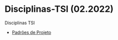 # **Disciplinas-TSI (02.2022)**

Disciplinas TSI

* [Padrões de Projeto](https://github.com/43D/Disciplinas-TSI/tree/main/Padr%C3%B5es%20de%20Projeto)
